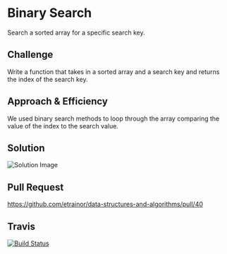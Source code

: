 # Binary Search
Search a sorted array for a specific search key.

## Challenge
Write a function that takes in a sorted array and a search key and returns the index of the search key.

## Approach & Efficiency
We used binary search methods to loop through the array comparing the value of the index to the search value.

## Solution
![Solution Image](../assets/array_binary_search.jpg)

## Pull Request
https://github.com/etrainor/data-structures-and-algorithms/pull/40

## Travis
[![Build Status](https://travis-ci.com/etrainor/data-structures-and-algorithms.svg?branch=master)](https://travis-ci.com/etrainor/data-structures-and-algorithms)

